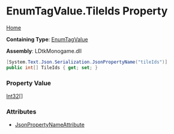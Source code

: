 # EnumTagValue\.TileIds Property

[Home](../../../README.md)

**Containing Type**: [EnumTagValue](../README.md)

**Assembly**: LDtkMonogame\.dll

```csharp
[System.Text.Json.Serialization.JsonPropertyName("tileIds")]
public int[] TileIds { get; set; }
```

### Property Value

[Int32](https://docs.microsoft.com/en-us/dotnet/api/system.int32)\[\]

### Attributes

* [JsonPropertyNameAttribute](https://docs.microsoft.com/en-us/dotnet/api/system.text.json.serialization.jsonpropertynameattribute)

